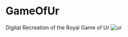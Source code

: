 # GameOfUr
Digital Recreation of the Royal Game of Ur
![ur](https://user-images.githubusercontent.com/23103615/31722085-c69d5f64-b3e0-11e7-84a5-9d870102dd68.jpg)
